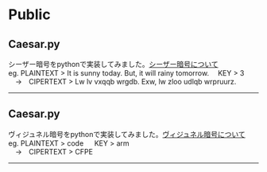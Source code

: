 # Public
## Caesar.py
シーザー暗号をpythonで実装してみました。[シーザー暗号について](https://ja.wikipedia.org/wiki/%E3%82%B7%E3%83%BC%E3%82%B6%E3%83%BC%E6%9A%97%E5%8F%B7)  
eg. PLAINTEXT > It is sunny today. But, it will rainy tomorrow.&emsp; KEY > 3  
&emsp;&rarr;&emsp;CIPERTEXT > Lw lv vxqqb wrgdb. Exw, lw zloo udlqb wrpruurz.
***

## Caesar.py
ヴィジュネル暗号をpythonで実装してみました。[ヴィジュネル暗号について](https://ja.wikipedia.org/wiki/%E3%83%B4%E3%82%A3%E3%82%B8%E3%83%A5%E3%83%8D%E3%83%AB%E6%9A%97%E5%8F%B7)  
eg. PLAINTEXT > code &emsp; KEY > arm   
&emsp;&rarr;&emsp;CIPERTEXT > CFPE
***
